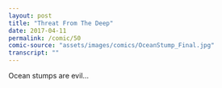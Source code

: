 ```yaml
---
layout: post
title: "Threat From The Deep"
date: 2017-04-11
permalink: /comic/50
comic-source: "assets/images/comics/OceanStump_Final.jpg"
transcript: ""
---
```


Ocean stumps are evil...
